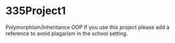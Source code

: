 # 335Project1
Polymorphism/Inheritance OOP
If you use this project please add a reference to avoid plagarism in the school setting.